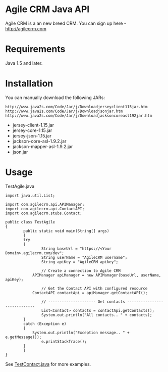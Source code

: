 # Agile CRM Java API

Agile CRM is a an new breed CRM. You can sign up here - http://agilecrm.com

Requirements
============
Java 1.5 and later.


Installation
============
You can manually download the following JARs:

	http://www.java2s.com/Code/Jar/j/Downloadjerseyclient115jar.htm
	http://www.java2s.com/Code/Jar/j/Downloadjsonjar.htm
	http://www.java2s.com/Code/Jar/j/Downloadjacksoncoreasl192jar.htm

* jersey-client-1.15.jar
* jersey-core-1.15.jar
* jersey-json-1.15.jar
* jackson-core-asl-1.9.2.jar
* jackson-mapper-asl-1.9.2.jar
* json.jar

Usage
=====

TestAgile.java

	import java.util.List;

	import com.agilecrm.api.APIManager;
	import com.agilecrm.api.ContactAPI;
	import com.agilecrm.stubs.Contact;

	public class TestAgile
	{
    		public static void main(String[] args)
    		{
  			try
  			{
	    			String baseUrl = "https://<Your Domain>.agilecrm.com/dev";
	    			String userName = "AgileCRM username";
	    			String apiKey = "AgileCRM apikey";

	    			// Create a connection to Agile CRM
	   			APIManager apiManager = new APIManager(baseUrl, userName, apiKey);

	    			// Get the Contact API with configured resource
	   			ContactAPI contactApi = apiManager.getContactAPI();

		    		// --------------------- Get contacts -----------------------------
	    			List<Contact> contacts = contactApi.getContacts();
	    			System.out.println("All contacts.. " + contacts);
			}
			catch (Exception e)
			{
	   			System.out.println("Exception message.. " + e.getMessage());
	    			e.printStackTrace();
			}
    		}
	}

See [TestContact.java](https://github.com/agilecrm/java-api/blob/master/src/com/test/TestContact.java) for more examples.
